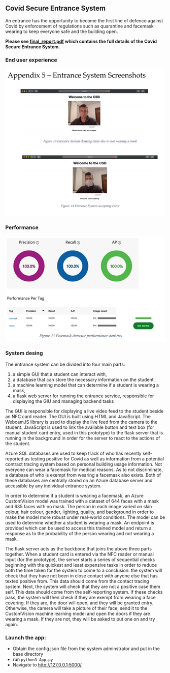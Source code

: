 ## Covid Secure Entrance System
An entrance has the opportunity to become the first line of defence against Covid by enforcement of regulations such as 
quarantine and facemask wearing to keep everyone safe and the building open.

**Please see [final_report.pdf](https://github.com/matthew-64/CSBEntranceSystem/blob/main/final_report.pdf) which contains
the full details of the Covid Secure Entrance System.**

### End user experience
![Alt text](./readme_resources/what_user_sees.png?raw=true "Title")


### Performance
![Alt text](./readme_resources/performance.png?raw=true "Title")

### System desing
The entrance system can be divided into four main parts: 
1. a simple GUI that a student can interact with,
2. a database that can store the necessary information on the student
3. a machine learning model that can determine if a 
student is wearing a mask,
4. a flask web server for running the entrance service, responsible for displaying the GIU 
and managing backend tasks

The GUI is responsible for displaying a live video feed to the student beside an NFC card reader. The GUI is built using 
HTML and JavaScript. The WebcamJS library is used to display the live feed from the camera to the student. JavaScript is
used to link the available button and text box (for manual student card entry, used in this prototype) to the flask 
server that is running in the background in order for the server to react to the actions of the student.


Azure SQL databases are used to keep track of who has recently self-reported as testing positive for Covid as well as 
information from a potential contract tracing system based on personal building usage information. Not everyone can wear a 
facemask for medical reasons. As to not discriminate, a database of who is exempt from wearing a facemask also exists. 
Both of these databases are centrally stored on an Azure database server and accessible by any individual entrance 
system.


In order to determine if a student is wearing a facemask, an Azure CustomVision model was trained with a dataset of 644 
faces with a mask and 635 faces with no mask. The person in each image varied on skin colour, hair colour, gender, 
lighting, quality, and background in order to make the model more robust under real-world conditions. The model can be 
used to determine whether a student is wearing a mask. An endpoint is provided which can be used to access this trained 
model and return a response as to the probability of the person wearing and not wearing a mask.


The flask server acts as the backbone that joins the above three parts together. When a student card is entered via the 
NFC reader or manual input (for the prototype), the server starts a series of sequential checks beginning with the 
quickest and least expensive tasks in order to reduce both the time taken for the system to come to a conclusion. the 
system will check that they have not been in close contact with anyone else that has texted positive from. This data 
should come from the contact tracing system. Next, the system will check that they are not a positive case them self.
This data should come from the self-reporting system. If these checks pass, the system will then check if they are 
exempt from wearing a face covering. If they are, the door will open, and they will be granted entry. Otherwise, the
camera will take a picture of their face, send it to the CustomVision machine learning model and open the doors if they 
are wearing a mask. If they are not, they will be asked to put one on and try again.

### Launch the app:  
* Obtain the config.json file from the system adminstrator and put in the base directory
* run `python3 App.py`
* Navigate to http://127.0.0.1:5000/ 
